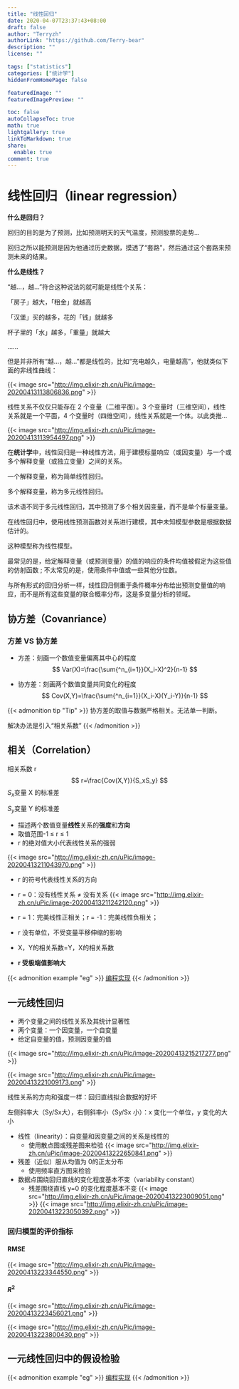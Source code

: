 ```yaml
---
title: "线性回归"
date: 2020-04-07T23:37:43+08:00
draft: false
author: "Terryzh"
authorLink: "https://github.com/Terry-bear"
description: ""
license: ""

tags: ["statistics"]
categories: ["统计学"]
hiddenFromHomePage: false

featuredImage: ""
featuredImagePreview: ""

toc: false
autoCollapseToc: true
math: true
lightgallery: true
linkToMarkdown: true
share:
  enable: true
comment: true
---
```

# 线性回归（linear regression）

**什么是回归？**

回归的目的是为了预测，比如预测明天的天气温度，预测股票的走势…

回归之所以能预测是因为他通过历史数据，摸透了“套路”，然后通过这个套路来预测未来的结果。

**什么是线性？**

“越…，越…”符合这种说法的就可能是线性个关系：

「房子」越大，「租金」就越高

「汉堡」买的越多，花的「钱」就越多

杯子里的「水」越多，「重量」就越大

……

但是并非所有“越…，越…”都是线性的，比如“充电越久，电量越高”，他就类似下面的非线性曲线：

{{< image src="http://img.elixir-zh.cn/uPic/image-20200413113806836.png" >}}

线性关系不仅仅只能存在 2 个变量（二维平面）。3 个变量时（三维空间），线性关系就是一个平面，4 个变量时（四维空间），线性关系就是一个体。以此类推…

{{< image src="http://img.elixir-zh.cn/uPic/image-20200413113954497.png" >}}



在**统计学**中，线性回归是一种线性方法，用于建模标量响应（或因变量）与一个或多个解释变量（或独立变量）之间的关系。

一个解释变量，称为简单线性回归。

多个解释变量，称为多元线性回归。

该术语不同于多元线性回归，其中预测了多个相关因变量，而不是单个标量变量。

在线性回归中，使用线性预测函数对关系进行建模，其中未知模型参数是根据数据估计的。

这种模型称为线性模型。

最常见的是，给定解释变量（或预测变量）的值的响应的条件均值被假定为这些值的仿射函数 ; 不太常见的是，使用条件中值或一些其他分位数。

与所有形式的回归分析一样，线性回归侧重于条件概率分布给出预测变量值的响应，而不是所有这些变量的联合概率分布，这是多变量分析的领域。



## 协方差（Covanriance）

### 方差 VS 协方差

- 方差：刻画一个数值变量偏离其中心的程度
  $$
  Var(X)=\frac{\sum{^n_{i=1}}(X_i-X)^2}{n-1}
  $$
  

- 协方差：刻画两个数值变量共同变化的程度
  $$
  Cov(X,Y)=\frac{\sum{^n_{i=1}}(X_i-X)(Y_i-Y)}{n-1}
  $$

{{< admonition tip "Tip" >}}
协方差的取值与数据严格相关。无法单一判断。

解决办法是引入“相关系数”
{{< /admonition >}}





## 相关（Correlation）

相关系数 r
$$
r=\frac{Cov(X,Y)}{S_xS_y}
$$
$S_x$变量 X 的标准差

$S_y$变量 Y 的标准差

- 描述两个数值变量**线性**关系的**强度**和**方向**
- 取值范围-1 ≤ r ≤ 1
- r 的绝对值大小代表线性关系的强弱

{{< image src="http://img.elixir-zh.cn/uPic/image-20200413211043970.png" >}}

- r 的符号代表线性关系的方向
- r = 0：没有线性关系 ≠ 没有关系
  {{< image src="http://img.elixir-zh.cn/uPic/image-20200413211242120.png" >}}

- r = 1：完美线性正相关；r = -1：完美线性负相关；
- r 没有单位，不受变量平移伸缩的影响
- X，Y的相关系数=Y，X的相关系数
- **r 受极端值影响大**

{{< admonition example "eg" >}}
[编程实现](https://github.com/Terry-bear/algorithm-100/blob/master/statistics/stats/descriptive_stats.py)
{{< /admonition >}}



## 一元线性回归

- 两个变量之间的线性关系及其统计显著性
- 两个变量：一个因变量，一个自变量
- 给定自变量的值，预测因变量的值

{{< image src="http://img.elixir-zh.cn/uPic/image-20200413215217277.png" >}}

{{< image src="http://img.elixir-zh.cn/uPic/image-20200413221009173.png" >}}

线性关系的方向和强度一样：回归直线拟合数据的好坏

左侧斜率大（Sy/Sx大），右侧斜率小（Sy/Sx 小）：x 变化一个单位，y 变化的大小



- 线性（linearity）：自变量和因变量之间的关系是线性的
  - 使用散点图或残差图来检验
    {{< image src="http://img.elixir-zh.cn/uPic/image-20200413222650841.png" >}}
- 残差（近似）服从均值为 0的正太分布
  - 使用频率直方图来检验
- 数据点围绕回归直线的变化程度基本不变（variability constant）
  - 残差围绕直线 y=0 的变化程度基本不变
    {{< image src="http://img.elixir-zh.cn/uPic/image-20200413223009051.png" >}}
    {{< image src="http://img.elixir-zh.cn/uPic/image-20200413223050392.png" >}}

### 回归模型的评价指标

#### RMSE

{{< image src="http://img.elixir-zh.cn/uPic/image-20200413223344550.png" >}}

#### $R^2$

{{< image src="http://img.elixir-zh.cn/uPic/image-20200413223456021.png" >}}

{{< image src="http://img.elixir-zh.cn/uPic/image-20200413223800430.png" >}}



## 一元线性回归中的假设检验
{{< admonition example "eg" >}}
[编程实现](https://github.com/Terry-bear/algorithm-100/blob/master/statistics/stats/descriptive_stats.py)
{{< /admonition >}}
